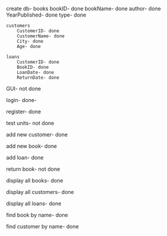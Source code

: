 create db-
    books
        bookID- done
        bookName- done
        author- done
        YearPublished- done
        type- done

    customers
        CustomerID- done
        CustomerName- done
        City- done
        Age- done
    
    loans
        CustomerID- done
        BookID- done
        LoanDate- done
        ReturnDate- done

GUI- not done

login- done-

register-  done

test units- not done

add new customer- done

add new book- done

add loan- done

return book- not done

display all books-  done

display all customers-  done

display all loans-  done

find book by name-  done

find customer by name-  done

